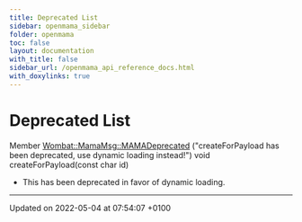 ```yaml
---
title: Deprecated List
sidebar: openmama_sidebar
folder: openmama
toc: false
layout: documentation
with_title: false
sidebar_url: /openmama_api_reference_docs.html
with_doxylinks: true
---
```


# Deprecated List






Member [Wombat::MamaMsg::MAMADeprecated](classWombat_1_1MamaMsg.html#function-mamadeprecated)  ("createForPayload has been deprecated, use dynamic loading instead!") void createForPayload(const char id)

* This has been deprecated in favor of dynamic loading. 

-------------------------------

Updated on 2022-05-04 at 07:54:07 +0100

